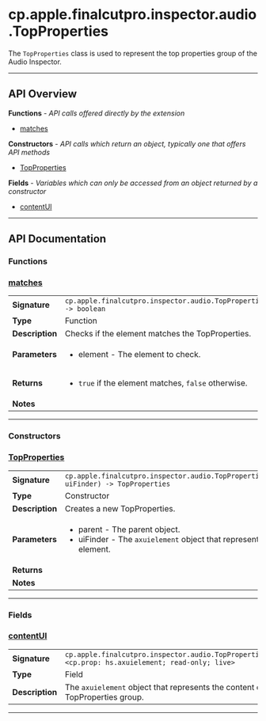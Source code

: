 # cp.apple.finalcutpro.inspector.audio.TopProperties

The `TopProperties` class is used to represent the top properties group of the Audio Inspector.

---

## API Overview
**Functions** - _API calls offered directly by the extension_
 * [matches](#matches)

**Constructors** - _API calls which return an object, typically one that offers API methods_
 * [TopProperties](#topproperties)

**Fields** - _Variables which can only be accessed from an object returned by a constructor_
 * [contentUI](#contentui)


---

## API Documentation

### Functions


### [matches](#matches)

|                                             |                                                                                     |
| --------------------------------------------|-------------------------------------------------------------------------------------|
| **Signature**                               | `cp.apple.finalcutpro.inspector.audio.TopProperties.matches(element) -> boolean`                                                                    |
| **Type**                                    | Function                                                                     |
| **Description**                             | Checks if the element matches the TopProperties.                                                                     |
| **Parameters**                              | <ul><li>element - The element to check.</li></ul> |
| **Returns**                                 | <ul><li>`true` if the element matches, `false` otherwise.</li></ul>          |
| **Notes**                                   | <ul></ul>                |

---
### Constructors


### [TopProperties](#topproperties)

|                                             |                                                                                     |
| --------------------------------------------|-------------------------------------------------------------------------------------|
| **Signature**                               | `cp.apple.finalcutpro.inspector.audio.TopProperties(parent, uiFinder) -> TopProperties`                                                                    |
| **Type**                                    | Constructor                                                                     |
| **Description**                             | Creates a new TopProperties.                                                                     |
| **Parameters**                              | <ul><li>parent		- The parent object.</li><li>uiFinder	- The `axuielement` object that represents this element.</li></ul> |
| **Returns**                                 | <ul></ul>          |
| **Notes**                                   | <ul></ul>                |

---
### Fields


### [contentUI](#contentui)

|                                             |                                                                                     |
| --------------------------------------------|-------------------------------------------------------------------------------------|
| **Signature**                               | `cp.apple.finalcutpro.inspector.audio.TopProperties.contentUI <cp.prop: hs.axuielement; read-only; live>`                                                                    |
| **Type**                                    | Field                                                                     |
| **Description**                             | The `axuielement` object that represents the content of the TopProperties group.                                                                     |

---
